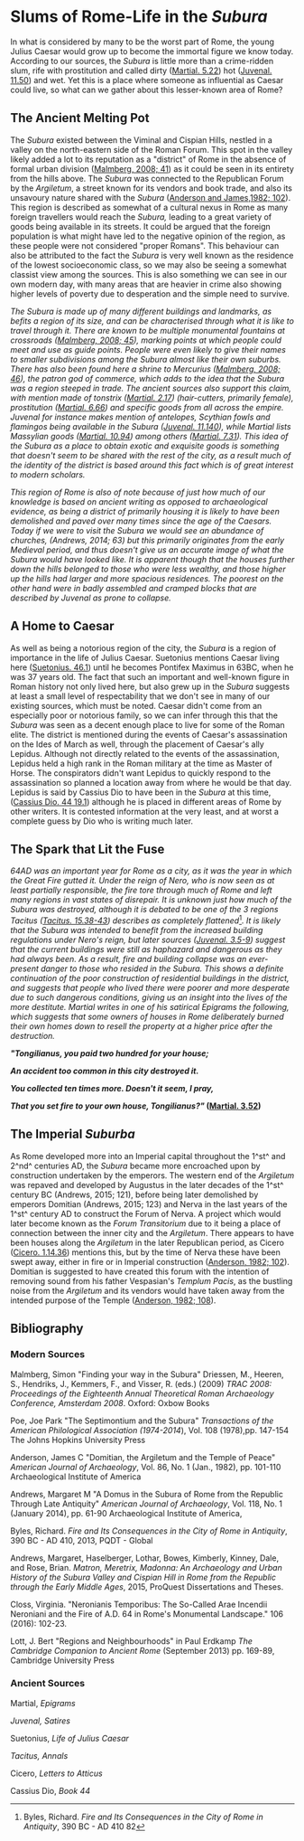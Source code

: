 Slums of Rome-Life in the *Subura*
==================================

In what is considered by many to be the worst part of Rome, the young
Julius Caesar would grow up to become the immortal figure we know today.
According to our sources, the *Subura* is little more than a
crime-ridden slum, rife with prostitution and called dirty ([Martial.
5.22](http://www.tertullian.org/fathers/martial_epigrams_book05.htm))
hot ([Juvenal.
11.50](https://en.wikisource.org/wiki/Juvenal_and_Persius/The_Satires_of_Juvenal/Satire_11))
and wet. Yet this is a place where someone as influential as Caesar
could live, so what can we gather about this lesser-known area of Rome?

The Ancient Melting Pot
-----------------------

The *Subura* existed between the Viminal and Cispian Hills, nestled in a
valley on the north-eastern side of the Roman Forum. This spot in the
valley likely added a lot to its reputation as a "district" of Rome in
the absence of formal urban division ([Malmberg, 2008;
41](https://traj.openlibhums.org/articles/abstract/10.16995/TRAC2008_39_51/))
as it could be seen in its entirety from the hills above. The *Subura*
was connected to the Republican Forum by the *Argiletum*, a street known
for its vendors and book trade, and also its unsavoury nature shared
with the *Subura* ([Anderson and James,1982;
102](https://www.jstor.org/stable/504296?seq=1#page_scan_tab_contents)).
This region is described as somewhat of a cultural nexus in Rome as many
foreign travellers would reach the *Subura,* leading to a great variety
of goods being available in its streets. It could be argued that the
foreign population is what might have led to the negative opinion of the
region, as these people were not considered "proper Romans". This
behaviour can also be attributed to the fact the *Subura* is very well
known as the residence of the lowest socioeconomic class, so we may also
be seeing a somewhat classist view among the sources. This is also
something we can see in our own modern day, with many areas that are
heavier in crime also showing higher levels of poverty due to
desperation and the simple need to survive.

*The Subura is made up of many different buildings and landmarks, as
befits a region of its size, and can be characterised through what it is
like to travel through it. There are known to be multiple monumental
fountains at crossroads ([Malmberg, 2008;
45](https://traj.openlibhums.org/articles/abstract/10.16995/TRAC2008_39_51/)),
marking points at which people could meet and use as guide points.
People were even likely to give their names to smaller subdivisions
among the Subura almost like their own suburbs. There has also been
found here a shrine to Mercurius ([Malmberg, 2008;
46](https://traj.openlibhums.org/articles/abstract/10.16995/TRAC2008_39_51/)),
the patron god of commerce, which adds to the idea that the Subura was a
region steeped in trade. The ancient sources also support this claim,
with mention made of tonstrix ([Martial.
2.17](http://www.tertullian.org/fathers/martial_epigrams_book02.htm))
(hair-cutters, primarily female), prostitution ([Martial.
6.66](http://www.tertullian.org/fathers/martial_epigrams_book06.htm))
and specific goods from all across the empire. Juvenal for instance
makes mention of antelopes, Scythian fowls and flamingos being available
in the Subura ([Juvenal.
11.140](https://en.wikisource.org/wiki/Juvenal_and_Persius/The_Satires_of_Juvenal/Satire_11)),
while Martial lists Massylian goods ([Martial.
10.94](http://www.tertullian.org/fathers/martial_epigrams_book10.htm))
among others ([Martial.
7.31](http://www.tertullian.org/fathers/martial_epigrams_book07.htm)).
This idea of the Subura as a place to obtain exotic and exquisite goods
is something that doesn't seem to be shared with the rest of the city,
as a result much of the identity of the district is based around this
fact which is of great interest to modern scholars.*

*This region of Rome is also of note because of just how much of our
knowledge is based on ancient writing as opposed to archaeological
evidence, as being a district of primarily housing it is likely to have
been demolished and paved over many times since the age of the Caesars.
Today if we were to visit the Subura we would see an abundance of
churches, (Andrews, 2014; 63) but this primarily originates from the
early Medieval period, and thus doesn't give us an accurate image of
what the Subura would have looked like. It is apparent though that the
houses further down the hills belonged to those who were less wealthy,
and those higher up the hills had larger and more spacious residences.
The poorest on the other hand were in badly assembled and cramped blocks
that are described by Juvenal as prone to collapse.*

A Home to Caesar
----------------

As well as being a notorious region of the city, the *Subura* is a
region of importance in the life of Julius Caesar. Suetonius mentions
Caesar living here ([Suetonius.
46.1](http://penelope.uchicago.edu/Thayer/E/Roman/Texts/Suetonius/12Caesars/Julius*.html#46))
until he becomes Pontifex Maximus in 63BC, when he was 37 years old. The
fact that such an important and well-known figure in Roman history not
only lived here, but also grew up in the *Subura* suggests at least a
small level of respectability that we don't see in many of our existing
sources, which must be noted. Caesar didn't come from an especially poor
or notorious family, so we can infer through this that the *Subura* was
seen as a decent enough place to live for some of the Roman elite. The
district is mentioned during the events of Caesar's assassination on the
Ides of March as well, through the placement of Caesar's ally Lepidus.
Although not directly related to the events of the assassination,
Lepidus held a high rank in the Roman military at the time as Master of
Horse. The conspirators didn't want Lepidus to quickly respond to the
assassination so planned a location away from where he would be that
day. Lepidus is said by Cassius Dio to have been in the *Subura* at this
time, ([Cassius Dio. 44
19.1](http://penelope.uchicago.edu/Thayer/E/Roman/Texts/Cassius_Dio/44*.html))
although he is placed in different areas of Rome by other writers. It is
contested information at the very least, and at worst a complete guess
by Dio who is writing much later.

The Spark that Lit the Fuse
---------------------------

*64AD was an important year for Rome as a city, as it was the year in
which the Great Fire gutted it. Under the reign of Nero, who is now seen
as at least partially responsible, the fire tore through much of Rome
and left many regions in vast states of disrepair. It is unknown just
how much of the Subura was destroyed, although it is debated to be one
of the 3 regions Tacitus ([Tacitus.
15.38-43](http://penelope.uchicago.edu/Thayer/E/Roman/Texts/Tacitus/Annals/15B*.html#44))
describes as completely flattened*[^1]*. It is likely that the Subura
was intended to benefit from the increased building regulations under
Nero's reign, but later sources ([Juvenal.
3.5-9](https://en.wikisource.org/wiki/Juvenal_and_Persius/The_Satires_of_Juvenal/Satire_3))
suggest that the current buildings were still as haphazard and dangerous
as they had always been. As a result, fire and building collapse was an
ever-present danger to those who resided in the Subura. This shows a
definite continuation of the poor construction of residential buildings
in the district, and suggests that people who lived there were poorer
and more desperate due to such dangerous conditions, giving us an
insight into the lives of the more destitute. Martial writes in one of
his satirical Epigrams the following, which suggests that some owners of
houses in Rome deliberately burned their own homes down to resell the
property at a higher price after the destruction.*

***\"Tongilianus, you paid two hundred for your house;***

***An accident too common in this city destroyed it.***

***You collected ten times more. Doesn\'t it seem, I pray,***

***That you set fire to your own house, Tongilianus?\"* ([Martial.
3.52](http://www.tertullian.org/fathers/martial_epigrams_book03.htm))**

The Imperial *Suburba*
----------------------

As Rome developed more into an Imperial capital throughout the 1^st^ and
2^nd^ centuries AD, the *Subura* became more encroached upon by
construction undertaken by the emperors. The western end of the
*Argiletum* was repaved and developed by Augustus in the later decades
of the 1^st^ century BC (Andrews, 2015; 121), before being later
demolished by emperors Domitian (Andrews, 2015; 123) and Nerva in the
last years of the 1^st^ century AD to construct the Forum of Nerva. A
project which would later become known as the *Forum Transitorium* due
to it being a place of connection between the inner city and the
*Argiletum*. There appears to have been houses along the *Argiletum* in
the later Republican period, as Cicero ([Cicero.
1.14.36](http://perseus.uchicago.edu/perseus-cgi/citequery3.pl?dbname=PerseusLatinTexts&getid=1&query=Cic.%20Att.%201.14))
mentions this, but by the time of Nerva these have been swept away,
either in fire or in Imperial construction ([Anderson, 1982;
102](https://www.jstor.org/stable/504296?seq=1)). Domitian is suggested
to have created this forum with the intention of removing sound from his
father Vespasian's *Templum Pacis*, as the bustling noise from the
*Argiletum* and its vendors would have taken away from the intended
purpose of the Temple ([Anderson, 1982;
108](https://www.jstor.org/stable/504296?seq=1)).

Bibliography
------------

### Modern Sources

Malmberg, Simon "Finding your way in the Subura" Driessen, M., Heeren,
S., Hendriks, J., Kemmers, F., and Visser, R. (eds.) (2009) *TRAC 2008:
Proceedings of the Eighteenth Annual Theoretical Roman Archaeology
Conference, Amsterdam 2008*. Oxford: Oxbow Books

Poe, Joe Park "The Septimontium and the Subura" *Transactions of the
American Philological Association (1974-2014*), Vol. 108 (1978),pp.
147-154 The Johns Hopkins University Press

Anderson, James C "Domitian, the Argiletum and the Temple of Peace"
*American Journal of Archaeology*, Vol. 86, No. 1 (Jan., 1982), pp.
101-110 Archaeological Institute of America

Andrews, Margaret M "A Domus in the Subura of Rome from the Republic
Through Late Antiquity" *American Journal of Archaeology*, Vol. 118, No.
1 (January 2014), pp. 61-90 Archaeological Institute of America,

Byles, Richard. *Fire and Its Consequences in the City of Rome in
Antiquity*, 390 BC - AD 410, 2013, PQDT - Global

Andrews, Margaret, Haselberger, Lothar, Bowes, Kimberly, Kinney, Dale,
and Rose, Brian. *Matron, Meretrix, Madonna: An Archaeology and Urban
History of the Subura Valley and Cispian Hill in Rome from the Republic
through the Early Middle Ages*, 2015, ProQuest Dissertations and Theses.

Closs, Virginia. \"Neronianis Temporibus: The So-Called Arae Incendii
Neroniani and the Fire of A.D. 64 in Rome\'s Monumental Landscape.\" 106
(2016): 102-23.

Lott, J. Bert "Regions and Neighbourhoods" in Paul Erdkamp *The
Cambridge Companion to Ancient Rome* (September 2013) pp. 169-89,
Cambridge University Press

### Ancient Sources

Martial, *Epigrams*

*Juvenal, Satires*

Suetonius, *Life of Julius Caesar*

*Tacitus, Annals*

Cicero, *Letters to Atticus*

Cassius Dio, *Book 44*

[^1]: Byles, Richard. *Fire and Its Consequences in the City of Rome in
    Antiquity*, 390 BC - AD 410 82
